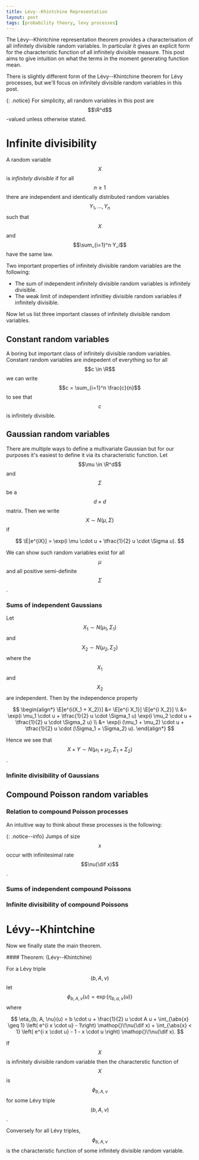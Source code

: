 ```yaml
---
title: Lévy--Khintchine Representation
layout: post
tags: [probability theory, levy processes]
---
```


The Lévy--Khintchine representation theorem provides a characterisation of all infinitely divisible random variables. In particular it gives an explicit form for the characteristic function of all infinitely divisible measure. This post aims to give intuition on what the terms in the moment generating function mean.

There is slightly different form of the Lévy--Khintchine theorem for Lévy processes, but we'll focus on infinitely divisible random variables in this post.

{: .notice}
For simplicity, all random variables in this post are $$\R^d$$-valued unless otherwise stated. 

# Infinite divisibility

A random variable $$X$$ is *infinitely divisible* if for all $$n \geq 1$$ there are independent and identically distributed random variables $$Y_1, \ldots, Y_n$$ such that $$X$$ and $$\sum_{i=1}^n Y_i$$ have the same law.

Two important properties of infinitely divisible random variables are the following:
- The sum of independent infinitely divisible random variables is infinitely divisible.
- The weak limit of independent infinitley divisible random variables if infinitely divisible.

Now let us list three important classes of infinitely divisible random variables.

## Constant random variables

A boring but important class of infinitely divisible random variables. Constant random variables are indepedent of everything so for all $$c \in \R$$ we can write $$c = \sum_{i=1}^n \frac{c}{n}$$ to see that $$c$$ is infinitely divisible.

## Gaussian random variables

There are multiple ways to define a multivariate Gaussian but for our purposes it's easiest to define it via its characteristic function. Let $$\mu \in \R^d$$ and $$\Sigma$$ be a $$d \times d$$ matrix. Then we write $$X \sim N(\mu, \Sigma)$$ if 

$$ \E[e^{iX}] = \exp(i \mu \cdot u + \tfrac{1}{2} u \cdot \Sigma u). $$

We can show such random variables exist for all $$\mu$$ and all positive semi-definite $$\Sigma$$.

### Sums of independent Gaussians

Let $$X_1 \sim N(\mu_1, \Sigma_1)$$ and $$X_2 \sim N(\mu_2, \Sigma_2)$$ where the $$X_1$$ and $$X_2$$ are independent. Then by the independence property

$$
\begin{align*}
\E[e^{i(X_1 + X_2)}]
&= \E[e^{i X_1}] \E[e^{i X_2}] \\
&= \exp(i \mu_1 \cdot u + \tfrac{1}{2} u \cdot \Sigma_1 u) \exp(i \mu_2 \cdot u + \tfrac{1}{2} u \cdot \Sigma_2 u) \\
&= \exp(i (\mu_1 + \mu_2) \cdot u + \tfrac{1}{2} u \cdot (\Sigma_1 + \Sigma_2) u).
\end{align*}
$$

Hence we see that $$X + Y \sim N(\mu_1 + \mu_2, \Sigma_1 + \Sigma_2)$$.

### Infinite divisibility of Gaussians

## Compound Poisson random variables

### Relation to compound Poisson processes

An intuitive way to think about these processes is the following:

{: .notice--info}
Jumps of size $$x$$ occur with infinitesimal rate $$\nu(\dif x)$$.

### Sums of independent compound Poissons

### Infinite divisibility of compound Poissons

# Lévy--Khintchine

Now we finally state the main theorem.

<div class=theorem>
#### Theorem: (Lévy--Khintchine)

For a Lévy triple $$(b, A, \nu)$$ let $$\phi_{b, A, \nu}(u) = \exp\left\{ \eta_{b, a, \nu}(u) \right\}$$ where

$$
\eta_{b, A, \nu}(u) =
b \cdot u +
\frac{1}{2} u \cdot A u +
\int_{\abs{x} \geq 1} \left( e^{i x \cdot u}  - 1\right) \mathop{}\!\nu(\dif x) +
\int_{\abs{x} < 1} \left( e^{i x \cdot u}  - 1 - x \cdot u \right) \mathop{}\!\nu(\dif x).
$$

If $$X$$ is infinitely divisible random variable then the characterstic function of $$X$$ is $$\phi_{b, A, \nu}$$ for some Lévy triple $$(b, A, \nu)$$.

Conversely for all Lévy triples, $$\phi_{b, A, \nu}$$ is the characteristic function of some infinitely divisible random variable.
</div>